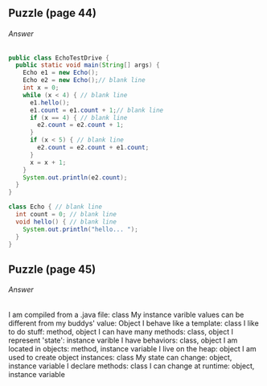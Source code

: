## Puzzle (page 44)
###### Answer

```java
public class EchoTestDrive {
  public static void main(String[] args) {
    Echo e1 = new Echo();
    Echo e2 = new Echo();// blank line
    int x = 0;
    while (x < 4) { // blank line
      e1.hello();
      e1.count = e1.count + 1;// blank line
      if (x == 4) { // blank line
        e2.count = e2.count + 1;
      }
      if (x < 5) { // blank line
        e2.count = e2.count + e1.count;
      }
      x = x + 1;
    }
    System.out.println(e2.count);
  }
}

class Echo { // blank line
  int count = 0; // blank line
  void hello() { // blank line
    System.out.println("hello... ");
  }
}
```

## Puzzle (page 45)
###### Answer

I am compiled from a .java file: class
My instance varible values can be different from my buddys' value: Object
I behave like a template: class
I like to do stuff: method, object
I can have many methods: class, object
I represent 'state': instance varible
I have behaviors: class, object
I am located in objects: method, instance variable
I live on the heap: object
I am used to create object instances: class
My state can change: object, instance variable
I declare methods: class
I can change at runtime: object, instance variable

